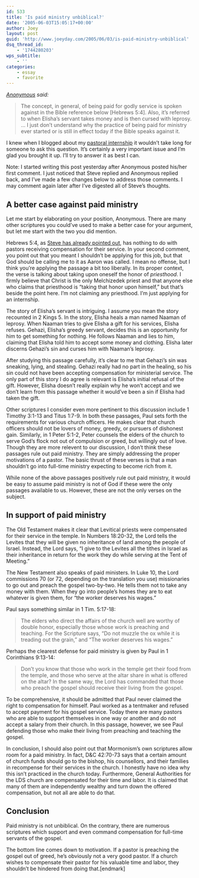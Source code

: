 ```yaml
---
id: 533
title: 'Is paid ministry unbiblical?'
date: '2005-06-03T15:05:17+00:00'
author: Joey
layout: post
guid: 'http://www.joeyday.com/2005/06/03/is-paid-ministry-unbiblical'
dsq_thread_id:
    - '1744280203'
wps_subtitle:
    - ''
categories:
    - essay
    - favorite
---
```


*[Anonymous](/2005/05/31/internship-opportunity#comment-595) said:*

> The concept, in general, of being paid for godly service is spoken against in the Bible reference below \[Hebrews 5:4\]. Also, it’s referred to when Elisha’s servant takes money and is then cursed with leprosy. … I just don’t understand why the practice of being paid for ministry ever started or is still in effect today if the Bible speaks against it.

I knew when I blogged about my [pastoral internship](/2005/05/31/internship-opportunity) it wouldn’t take long for someone to ask this question. It’s certainly a very important issue and I’m glad you brought it up. I’ll try to answer it as best I can.

Note: I started writing this post yesterday after Anonymous posted his/her first comment. I just noticed that Steve replied and Anonymous replied back, and I’ve made a few changes below to address those comments. I may comment again later after I’ve digested all of Steve’s thoughts.

## A better case against paid ministry

Let me start by elaborating on your position, Anonymous. There are many other scriptures you could’ve used to make a better case for your argument, but let me start with the two you did mention.

Hebrews 5:4, as [Steve has already pointed out](/2005/05/31/internship-opportunity#comment-596), has nothing to do with pastors receiving compensation for their service. In your second comment, you point out that you meant I shouldn’t be applying for this job, but that God should be calling me to it as Aaron was called. I mean no offense, but I think you’re applying the passage a bit too liberally. In its proper context, the verse is talking about taking upon oneself the honor of *priesthood*. I firmly believe that Christ is the only Melchizedek priest and that anyone else who claims that priesthood is “taking that honor upon himself,” but that’s beside the point here. I’m not claiming any priesthood. I’m just applying for an internship.

The story of Elisha’s servant is intriguing. I assume you mean the story recounted in 2 Kings 5. In the story, Elisha heals a man named Naaman of leprosy. When Naaman tries to give Elisha a gift for his services, Elisha refuses. Gehazi, Elisha’s greedy servant, decides this is an opportunity for him to get something for nothing. He follows Naaman and lies to him, claiming that Elisha told him to accept some money and clothing. Elisha later discerns Gehazi’s sin and curses him with Naaman’s leprosy.

After studying this passage carefully, it’s clear to me that Gehazi’s sin was sneaking, lying, and stealing. Gehazi really had no part in the healing, so his sin could not have been accepting compensation for ministerial service. The only part of this story I do agree is relevant is Elisha’s initial refusal of the gift. However, Elisha doesn’t really explain why he won’t accept and we don’t learn from this passage whether it would’ve been a sin if Elisha had taken the gift.

Other scriptures I consider even more pertinent to this discussion include 1 Timothy 3:1-13 and Titus 1:7-9. In both these passages, Paul sets forth the requirements for various church officers. He makes clear that church officers should not be lovers of money, greedy, or pursuers of dishonest gain. Similarly, in 1 Peter 5:1-2, Peter counsels the elders of the church to serve God’s flock not out of compulsion or greed, but willingly out of love. Though they are more relevent to our discussion, I don’t think these passages rule out paid ministry. They are simply addressing the proper motivations of a pastor. The basic thrust of these verses is that a man shouldn’t go into full-time ministry expecting to become rich from it.

While none of the above passages positively rule out paid ministry, it would be easy to assume paid ministry is not of God if these were the only passages available to us. However, these are not the only verses on the subject.

## In support of paid ministry

The Old Testament makes it clear that Levitical priests were compensated for their service in the temple. In Numbers 18:20-32, the Lord tells the Levites that they will be given no inheritance of land among the people of Israel. Instead, the Lord says, “I give to the Levites all the tithes in Israel as their inheritance in return for the work they do while serving at the Tent of Meeting.”

The New Testament also speaks of paid ministers. In Luke 10, the Lord commissions 70 (or 72, depending on the translation you use) missionaries to go out and preach the gospel two-by-two. He tells them not to take any money with them. When they go into people’s homes they are to eat whatever is given them, for “the worker deserves his wages.”

Paul says something similar in 1 Tim. 5:17-18:

> The elders who direct the affairs of the church well are worthy of double honor, especially those whose work is preaching and teaching. For the Scripture says, “Do not muzzle the ox while it is treading out the grain,” and “The worker deserves his wages.”

Perhaps the clearest defense for paid ministry is given by Paul in 1 Corinthians 9:13-14:

> Don’t you know that those who work in the temple get their food from the temple, and those who serve at the altar share in what is offered on the altar? In the same way, the Lord has commanded that those who preach the gospel should receive their living from the gospel.

To be comprehensive, it should be admitted that Paul never claimed the right to compensation for himself. Paul worked as a tentmaker and refused to accept payment for his gospel service. Today there are many pastors who are able to support themselves in one way or another and do not accept a salary from their church. In this passage, however, we see Paul defending those who make their living from preaching and teaching the gospel.

In conclusion, I should also point out that Mormonism’s own scriptures allow room for a paid ministry. In fact, D&amp;C 42:70-73 says that a certain amount of church funds should go to the bishop, his counsellors, and their families in recompense for their services in the church. I honestly have no idea why this isn’t practiced in the church today. Furthermore, General Authorities for the LDS church are compensated for their time and labor. It is claimed that many of them are independently wealthy and turn down the offered compensation, but not all are able to do that.

## Conclusion

Paid ministry is not unbiblical. On the contrary, there are numerous scriptures which support and even command compensation for full-time servants of the gospel.

The bottom line comes down to motivation. If a pastor is preaching the gospel out of greed, he’s obviously not a very good pastor. If a church wishes to compensate their pastor for his valuable time and labor, they shouldn’t be hindered from doing that.\[endmark\]